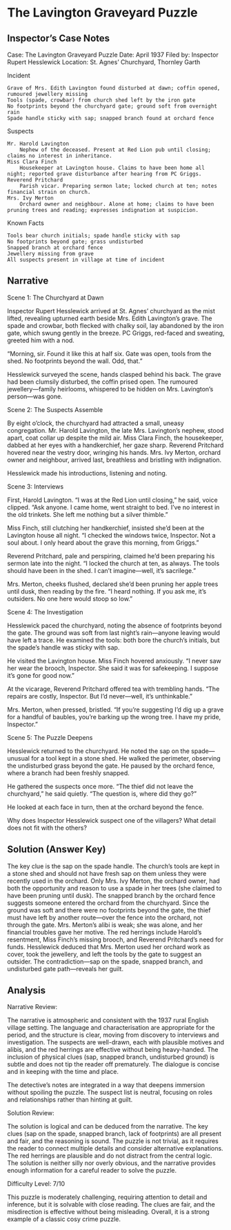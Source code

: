 # The Lavington Graveyard Puzzle

## Inspector’s Case Notes

Case: The Lavington Graveyard Puzzle
Date: April 1937
Filed by: Inspector Rupert Hesslewick
Location: St. Agnes’ Churchyard, Thornley Garth

Incident

    Grave of Mrs. Edith Lavington found disturbed at dawn; coffin opened, rumoured jewellery missing
    Tools (spade, crowbar) from church shed left by the iron gate
    No footprints beyond the churchyard gate; ground soft from overnight rain
    Spade handle sticky with sap; snapped branch found at orchard fence

Suspects

    Mr. Harold Lavington
        Nephew of the deceased. Present at Red Lion pub until closing; claims no interest in inheritance.
    Miss Clara Finch
        Housekeeper at Lavington house. Claims to have been home all night; reported grave disturbance after hearing from PC Griggs.
    Reverend Pritchard
        Parish vicar. Preparing sermon late; locked church at ten; notes financial strain on church.
    Mrs. Ivy Merton
        Orchard owner and neighbour. Alone at home; claims to have been pruning trees and reading; expresses indignation at suspicion.

Known Facts

    Tools bear church initials; spade handle sticky with sap
    No footprints beyond gate; grass undisturbed
    Snapped branch at orchard fence
    Jewellery missing from grave
    All suspects present in village at time of incident


## Narrative

Scene 1: The Churchyard at Dawn

Inspector Rupert Hesslewick arrived at St. Agnes’ churchyard as the mist lifted, revealing upturned earth beside Mrs. Edith Lavington’s grave. The spade and crowbar, both flecked with chalky soil, lay abandoned by the iron gate, which swung gently in the breeze. PC Griggs, red-faced and sweating, greeted him with a nod.

“Morning, sir. Found it like this at half six. Gate was open, tools from the shed. No footprints beyond the wall. Odd, that.”

Hesslewick surveyed the scene, hands clasped behind his back. The grave had been clumsily disturbed, the coffin prised open. The rumoured jewellery—family heirlooms, whispered to be hidden on Mrs. Lavington’s person—was gone.

Scene 2: The Suspects Assemble

By eight o’clock, the churchyard had attracted a small, uneasy congregation. Mr. Harold Lavington, the late Mrs. Lavington’s nephew, stood apart, coat collar up despite the mild air. Miss Clara Finch, the housekeeper, dabbed at her eyes with a handkerchief, her gaze sharp. Reverend Pritchard hovered near the vestry door, wringing his hands. Mrs. Ivy Merton, orchard owner and neighbour, arrived last, breathless and bristling with indignation.

Hesslewick made his introductions, listening and noting.

Scene 3: Interviews

First, Harold Lavington. “I was at the Red Lion until closing,” he said, voice clipped. “Ask anyone. I came home, went straight to bed. I’ve no interest in the old trinkets. She left me nothing but a silver thimble.”

Miss Finch, still clutching her handkerchief, insisted she’d been at the Lavington house all night. “I checked the windows twice, Inspector. Not a soul about. I only heard about the grave this morning, from Griggs.”

Reverend Pritchard, pale and perspiring, claimed he’d been preparing his sermon late into the night. “I locked the church at ten, as always. The tools should have been in the shed. I can’t imagine—well, it’s sacrilege.”

Mrs. Merton, cheeks flushed, declared she’d been pruning her apple trees until dusk, then reading by the fire. “I heard nothing. If you ask me, it’s outsiders. No one here would stoop so low.”

Scene 4: The Investigation

Hesslewick paced the churchyard, noting the absence of footprints beyond the gate. The ground was soft from last night’s rain—anyone leaving would have left a trace. He examined the tools: both bore the church’s initials, but the spade’s handle was sticky with sap.

He visited the Lavington house. Miss Finch hovered anxiously. “I never saw her wear the brooch, Inspector. She said it was for safekeeping. I suppose it’s gone for good now.”

At the vicarage, Reverend Pritchard offered tea with trembling hands. “The repairs are costly, Inspector. But I’d never—well, it’s unthinkable.”

Mrs. Merton, when pressed, bristled. “If you’re suggesting I’d dig up a grave for a handful of baubles, you’re barking up the wrong tree. I have my pride, Inspector.”

Scene 5: The Puzzle Deepens

Hesslewick returned to the churchyard. He noted the sap on the spade—unusual for a tool kept in a stone shed. He walked the perimeter, observing the undisturbed grass beyond the gate. He paused by the orchard fence, where a branch had been freshly snapped.

He gathered the suspects once more. “The thief did not leave the churchyard,” he said quietly. “The question is, where did they go?”

He looked at each face in turn, then at the orchard beyond the fence.

Why does Inspector Hesslewick suspect one of the villagers? What detail does not fit with the others?

## Solution (Answer Key)

The key clue is the sap on the spade handle. The church’s tools are kept in a stone shed and should not have fresh sap on them unless they were recently used in the orchard. Only Mrs. Ivy Merton, the orchard owner, had both the opportunity and reason to use a spade in her trees (she claimed to have been pruning until dusk). The snapped branch by the orchard fence suggests someone entered the orchard from the churchyard. Since the ground was soft and there were no footprints beyond the gate, the thief must have left by another route—over the fence into the orchard, not through the gate. Mrs. Merton’s alibi is weak; she was alone, and her financial troubles gave her motive. The red herrings include Harold’s resentment, Miss Finch’s missing brooch, and Reverend Pritchard’s need for funds. Hesslewick deduced that Mrs. Merton used her orchard work as cover, took the jewellery, and left the tools by the gate to suggest an outsider. The contradiction—sap on the spade, snapped branch, and undisturbed gate path—reveals her guilt.

## Analysis

Narrative Review:

The narrative is atmospheric and consistent with the 1937 rural English village setting. The language and characterisation are appropriate for the period, and the structure is clear, moving from discovery to interviews and investigation. The suspects are well-drawn, each with plausible motives and alibis, and the red herrings are effective without being heavy-handed. The inclusion of physical clues (sap, snapped branch, undisturbed ground) is subtle and does not tip the reader off prematurely. The dialogue is concise and in keeping with the time and place.

The detective’s notes are integrated in a way that deepens immersion without spoiling the puzzle. The suspect list is neutral, focusing on roles and relationships rather than hinting at guilt.

Solution Review:

The solution is logical and can be deduced from the narrative. The key clues (sap on the spade, snapped branch, lack of footprints) are all present and fair, and the reasoning is sound. The puzzle is not trivial, as it requires the reader to connect multiple details and consider alternative explanations. The red herrings are plausible and do not distract from the central logic. The solution is neither silly nor overly obvious, and the narrative provides enough information for a careful reader to solve the puzzle.

Difficulty Level: 7/10

This puzzle is moderately challenging, requiring attention to detail and inference, but it is solvable with close reading. The clues are fair, and the misdirection is effective without being misleading. Overall, it is a strong example of a classic cosy crime puzzle.
